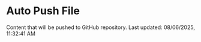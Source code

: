 # Auto Push File

Content that will be pushed to GitHub repository.
Last updated: 08/06/2025, 11:32:41 AM